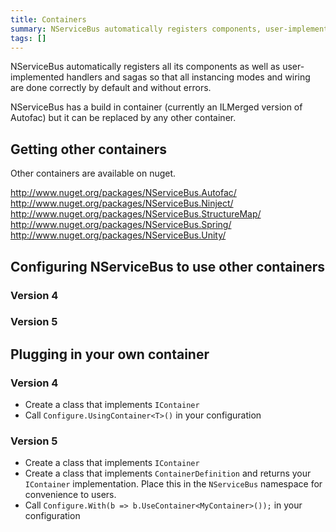 ```yaml
---
title: Containers
summary: NServiceBus automatically registers components, user-implemented handlers, and sagas.
tags: []
---
```


NServiceBus automatically registers all its components as well as user-implemented handlers and sagas so that all instancing modes and wiring are done correctly by default and without errors.

NServiceBus has a build in container (currently an ILMerged version of Autofac) but it can be replaced by any other container.

## Getting other containers

Other containers are available on nuget.

http://www.nuget.org/packages/NServiceBus.Autofac/
http://www.nuget.org/packages/NServiceBus.Ninject/
http://www.nuget.org/packages/NServiceBus.StructureMap/
http://www.nuget.org/packages/NServiceBus.Spring/
http://www.nuget.org/packages/NServiceBus.Unity/

## Configuring NServiceBus to use other containers

### Version 4

<!-- import CustomConfigOverridesV4 -->

### Version 5

<!-- import CustomConfigOverridesV5 -->

## Plugging in your own container

### Version 4

 * Create a class that implements `IContainer`
 * Call `Configure.UsingContainer<T>()` in your configuration

<!-- import CustomContainersV4 -->

### Version 5

 * Create a class that implements `IContainer`
 * Create a class that implements `ContainerDefinition` and returns your `IContainer` implementation. Place this in the `NServiceBus` namespace for convenience to users.  
 * Call `Configure.With(b => b.UseContainer<MyContainer>());` in your configuration

<!-- import CustomContainersV5 -->
